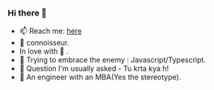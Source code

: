
### Hi there 👋

- 📫 Reach me: [here](https://tonybenoy.com/)
- 🐍 connoisseur.
- In love with 🦀 .
- 🤔 Trying to embrace the enemy : Javascript/Typescript.
- 🔭 Question I'm usually asked - Tu krta kya h!
- 🤦 An engineer with an MBA(Yes the stereotype).

<!--
**tonybenoy/tonybenoy** is a ✨ _special_ ✨ repository because its `README.md` (this file) appears on your GitHub profile.

Here are some ideas to get you started:

- 🔭 I’m currently working on ...

- 👯 I’m looking to collaborate on ...
- 🤔 I’m looking for help with ...
- 💬 Ask me about ...
- 😄 Pronouns: ...
- ⚡ Fun fact: ...
-->
